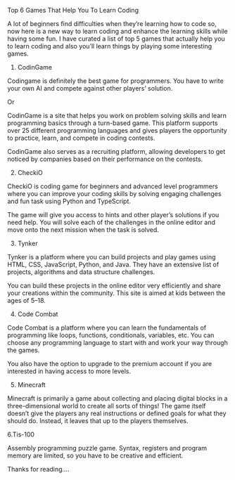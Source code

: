 
Top 6 Games That Help You To Learn Coding

A lot of beginners find difficulties when they’re learning how to code so, now here is a new way to learn coding and enhance the learning skills while having some fun.
I have curated a list of top 5 games that actually help you to learn coding and also you’ll learn things by playing some interesting games.

1. CodinGame

Codingame is definitely the best game for programmers. You have to write your own AI and compete against other players’ solution.

Or

CodinGame is a site that helps you work on problem solving skills and learn programming basics through a turn-based game. This platform supports over 25 different programming languages and gives players the opportunity to practice, learn, and compete in coding contests.

CodinGame also serves as a recruiting platform, allowing developers to get noticed by companies based on their performance on the contests.

2. CheckiO

CheckiO is coding game for beginners and advanced level programmers where you can improve your coding skills by solving engaging challenges and fun task using Python and TypeScript.

The game will give you access to hints and other player’s solutions if you need help. You will solve each of the challenges in the online editor and move onto the next mission when the task is solved.

3. Tynker

Tynker is a platform where you can build projects and play games using HTML, CSS, JavaScript, Python, and Java. They have an extensive list of projects, algorithms and data structure challenges.

You can build these projects in the online editor very efficiently and share your creations within the community. This site is aimed at kids between the ages of 5–18.

4. Code Combat

Code Combat is a platform where you can learn the fundamentals of programming like loops, functions, conditionals, variables, etc. You can choose any programming language to start with and work your way through the games.

You also have the option to upgrade to the premium account if you are interested in having access to more levels.

5. Minecraft

Minecraft is primarily a game about collecting and placing digital blocks in a three-dimensional world to create all sorts of things! The game itself doesn’t give the players any real instructions or defined goals for what they should do. Instead, it leaves that up to the players themselves.

6.Tis-100

Assembly programming puzzle game. Syntax, registers and program memory are limited, so you have to be creative and efficient.

Thanks for reading….
